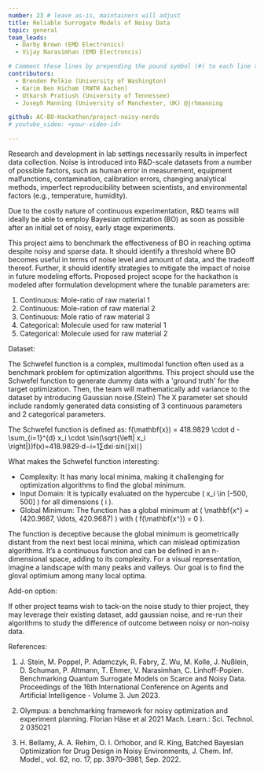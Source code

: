 ```yaml
---
number: 23 # leave as-is, maintainers will adjust
title: Reliable Surrogate Models of Noisy Data
topic: general
team_leads:
  - Darby Brown (EMD Electronics)
  - Vijay Narasimhan (EMD Electroncis)

# Comment these lines by prepending the pound symbol (#) to each line to hide these elements
contributors:
  - Brenden Pelkie (University of Washington)
  - Karim Ben Hicham (RWTH Aachen)
  - Utkarsh Pratiush (University of Tennessee)
  - Joseph Manning (University of Manchester, UK) @jrhmanning

github: AC-BO-Hackathon/project-noisy-nerds
# youtube_video: <your-video-id>

---
```


Research and development in lab settings necessarily results in imperfect data collection. Noise is introduced into R&D-scale datasets from a number of possible factors, such as human error in measurement, equipment malfunctions, contamination, calibration errors, changing analytical methods, imperfect reproducibility between scientists, and environmental factors (e.g., temperature, humidity).

Due to the costly nature of continuous experimentation, R&D teams will ideally be able to employ Bayesian optimization (BO) as soon as possible after an initial set of noisy, early stage experiments.

This project aims to benchmark the effectiveness of BO in reaching optima despite noisy and sparse data. It should identify a threshold where BO becomes useful in terms of noise level and amount of data, and the tradeoff thereof.  Further, it should identify strategies to mitigate the impact of noise in future modeling efforts. Proposed project scope for the hackathon is modeled after formulation development where the tunable parameters are:

1. Continuous: Mole-ratio of raw material 1
2. Continuous: Mole-ration of raw material 2
3. Continuous: Mole ratio of raw material 3
4. Categorical: Molecule used for raw material 1
4. Categorical: Molecule used for raw material 2

Dataset: 

The Schwefel function is a complex, multimodal function often used as a benchmark problem for optimization algorithms. This project should use the Schwefel function to generate dummy data with a 'ground truth' for the target optimization. Then, the team will mathematically add variance to the dataset by introducing Gaussian noise.(Stein)  The X parameter set should include randomly generated data consisting of 3 continuous parameters and 2 categorical parameters. 

The Schwefel function is defined as:
f(\mathbf{x}) = 418.9829 \cdot d - \sum_{i=1}^{d} x_i \cdot \sin(\sqrt{\left| x_i \right|})f(x)=418.9829⋅d−i=1∑dxi⋅sin(∣xi∣)

What makes the Schwefel function interesting:
- Complexity: It has many local minima, making it challenging for optimization algorithms to find the global minimum.
- Input Domain: It is typically evaluated on the hypercube ( x_i \in [-500, 500] ) for all dimensions ( i ).
- Global Minimum: The function has a global minimum at ( \mathbf{x^} = (420.9687, \ldots, 420.9687) ) with ( f(\mathbf{x^}) = 0 ).

The function is deceptive because the global minimum is geometrically distant from the next best local minima, which can mislead optimization algorithms. It’s a continuous function and can be defined in an n-dimensional space, adding to its complexity. For a visual representation, imagine a landscape with many peaks and valleys. Our goal is to find the gloval optimium among many local optima.

Add-on option: 

If other project teams wish to tack-on the noise study to thier project, they may leverage their existing dataset, add gaussian noise, and re-run their algorithms to study the difference of outcome between noisy or non-noisy data. 

References:

1. J. Stein, M. Poppel, P. Adamczyk, R. Fabry, Z. Wu, M. Kolle, J. Nußlein, D. Schuman, P. Altmann, T. Ehmer, V. Narasimhan, C. Linhoff-Popien. Benchmarking Quantum Surrogate Models on Scarce and Noisy Data. Proceedings of the 16th International Conference on Agents and Artificial Intelligence - Volume 3. Jun 2023.

2. Olympus: a benchmarking framework for noisy optimization and experiment planning. Florian Häse et al 2021 Mach. Learn.: Sci. Technol. 2 035021

2. H. Bellamy, A. A. Rehim, O. I. Orhobor, and R. King, Batched Bayesian Optimization for Drug Design in Noisy Environments, J. Chem. Inf. Model., vol. 62, no. 17, pp. 3970–3981, Sep. 2022.
